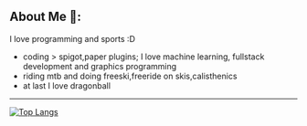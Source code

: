 ## About Me 👋:
 I love programming and sports :D
 - coding > spigot,paper plugins; I love machine learning, fullstack development and graphics programming
 - riding mtb and doing freeski,freeride on skis,calisthenics
 - at last I love dragonball
 
---

[![Top Langs](https://github-readme-stats.vercel.app/api/top-langs/?username=Mathewooo&hide=c%2B%2B,css,html&langs_count=8&theme=onedark)](https://github.com/anuraghazra/github-readme-stats)


